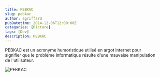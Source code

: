 ```yaml
---
title: PEBKAC
slug: pebkac
author: agriffard
pubDatetime: 2014-12-06T12:00:00Z
categories: [Picture]
tags: [Dev]
description: PEBKAC
---
```


PEBKAC est un acronyme humoristique utilisé en argot Internet pour signifier que le problème informatique résulte d'une mauvaise manipulation de l'utilisateur.

![PEBKAC](/assets/blog/PEBKAC.webp)
